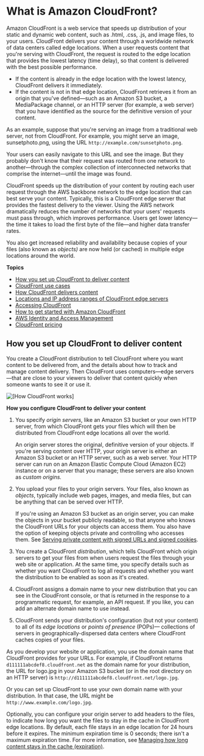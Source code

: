 # What is Amazon CloudFront?<a name="Introduction"></a>

Amazon CloudFront is a web service that speeds up distribution of your static and dynamic web content, such as \.html, \.css, \.js, and image files, to your users\. CloudFront delivers your content through a worldwide network of data centers called edge locations\. When a user requests content that you're serving with CloudFront, the request is routed to the edge location that provides the lowest latency \(time delay\), so that content is delivered with the best possible performance\.
+ If the content is already in the edge location with the lowest latency, CloudFront delivers it immediately\.
+ If the content is not in that edge location, CloudFront retrieves it from an origin that you've defined—such as an Amazon S3 bucket, a MediaPackage channel, or an HTTP server \(for example, a web server\) that you have identified as the source for the definitive version of your content\.

As an example, suppose that you're serving an image from a traditional web server, not from CloudFront\. For example, you might serve an image, sunsetphoto\.png, using the URL `http://example.com/sunsetphoto.png`\.

Your users can easily navigate to this URL and see the image\. But they probably don't know that their request was routed from one network to another—through the complex collection of interconnected networks that comprise the internet—until the image was found\.

CloudFront speeds up the distribution of your content by routing each user request through the AWS backbone network to the edge location that can best serve your content\. Typically, this is a CloudFront edge server that provides the fastest delivery to the viewer\. Using the AWS network dramatically reduces the number of networks that your users' requests must pass through, which improves performance\. Users get lower latency—the time it takes to load the first byte of the file—and higher data transfer rates\.

You also get increased reliability and availability because copies of your files \(also known as *objects\)* are now held \(or cached\) in multiple edge locations around the world\. 

**Topics**
+ [How you set up CloudFront to deliver content](#HowCloudFrontWorksOverview)
+ [CloudFront use cases](IntroductionUseCases.md)
+ [How CloudFront delivers content](HowCloudFrontWorks.md)
+ [Locations and IP address ranges of CloudFront edge servers](LocationsOfEdgeServers.md)
+ [Accessing CloudFront](introduction-accessing-cloudfront.md)
+ [How to get started with Amazon CloudFront](welcome-how-to-get-started.md)
+ [AWS Identity and Access Management](IAMCloudFront.md)
+ [CloudFront pricing](CloudFrontPricing.md)

## How you set up CloudFront to deliver content<a name="HowCloudFrontWorksOverview"></a>

You create a CloudFront distribution to tell CloudFront where you want content to be delivered from, and the details about how to track and manage content delivery\. Then CloudFront uses computers—edge servers—that are close to your viewers to deliver that content quickly when someone wants to see it or use it\.

![\[How CloudFront works\]](http://docs.aws.amazon.com/AmazonCloudFront/latest/DeveloperGuide/images/how-you-configure-cf.png)<a name="HowCloudFrontWorksConfiguration"></a>

**How you configure CloudFront to deliver your content**

1. You specify *origin servers*, like an Amazon S3 bucket or your own HTTP server, from which CloudFront gets your files which will then be distributed from CloudFront edge locations all over the world\. 

   An origin server stores the original, definitive version of your objects\. If you're serving content over HTTP, your origin server is either an Amazon S3 bucket or an HTTP server, such as a web server\. Your HTTP server can run on an Amazon Elastic Compute Cloud \(Amazon EC2\) instance or on a server that you manage; these servers are also known as *custom origins\.*

1. You upload your files to your origin servers\. Your files, also known as *objects*, typically include web pages, images, and media files, but can be anything that can be served over HTTP\.

   If you're using an Amazon S3 bucket as an origin server, you can make the objects in your bucket publicly readable, so that anyone who knows the CloudFront URLs for your objects can access them\. You also have the option of keeping objects private and controlling who accesses them\. See [Serving private content with signed URLs and signed cookies](PrivateContent.md)\. 

1. You create a CloudFront *distribution*, which tells CloudFront which origin servers to get your files from when users request the files through your web site or application\. At the same time, you specify details such as whether you want CloudFront to log all requests and whether you want the distribution to be enabled as soon as it's created\.

1. CloudFront assigns a domain name to your new distribution that you can see in the CloudFront console, or that is returned in the response to a programmatic request, for example, an API request\. If you like, you can add an alternate domain name to use instead\.

1. CloudFront sends your distribution's configuration \(but not your content\) to all of its *edge locations* or *points of presence* \(POPs\)— collections of servers in geographically\-dispersed data centers where CloudFront caches copies of your files\.

As you develop your website or application, you use the domain name that CloudFront provides for your URLs\. For example, if CloudFront returns `d111111abcdef8.cloudfront.net` as the domain name for your distribution, the URL for logo\.jpg in your Amazon S3 bucket \(or in the root directory on an HTTP server\) is `http://d111111abcdef8.cloudfront.net/logo.jpg`\.

Or you can set up CloudFront to use your own domain name with your distribution\. In that case, the URL might be `http://www.example.com/logo.jpg`\.

Optionally, you can configure your origin server to add headers to the files, to indicate how long you want the files to stay in the cache in CloudFront edge locations\. By default, each file stays in an edge location for 24 hours before it expires\. The minimum expiration time is 0 seconds; there isn't a maximum expiration time\. For more information, see [Managing how long content stays in the cache \(expiration\)](Expiration.md)\.